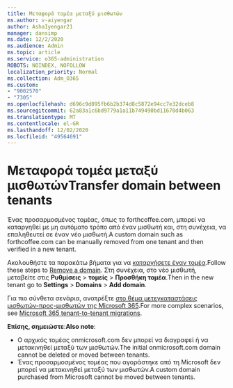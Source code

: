 ```yaml
---
title: Μεταφορά τομέα μεταξύ μισθωτών
ms.author: v-aiyengar
author: AshaIyengar21
manager: dansimp
ms.date: 12/2/2020
ms.audience: Admin
ms.topic: article
ms.service: o365-administration
ROBOTS: NOINDEX, NOFOLLOW
localization_priority: Normal
ms.collection: Adm_O365
ms.custom:
- "9002570"
- "7305"
ms.openlocfilehash: d696c9d095fb6b2b374d8c5872e94cc7e32dceb8
ms.sourcegitcommit: 62a83a1c6bd9779a1a11b749490bd11670d4b063
ms.translationtype: MT
ms.contentlocale: el-GR
ms.lasthandoff: 12/02/2020
ms.locfileid: "49564691"
---
```

# <a name="transfer-domain-between-tenants"></a><span data-ttu-id="79e19-102">Μεταφορά τομέα μεταξύ μισθωτών</span><span class="sxs-lookup"><span data-stu-id="79e19-102">Transfer domain between tenants</span></span>

<span data-ttu-id="79e19-103">Ένας προσαρμοσμένος τομέας, όπως το forthcoffee.com, μπορεί να καταργηθεί με μη αυτόματο τρόπο από έναν μισθωτή και, στη συνέχεια, να επαληθευτεί σε έναν νέο μισθωτή.</span><span class="sxs-lookup"><span data-stu-id="79e19-103">A custom domain such as forthcoffee.com can be manually removed from one tenant and then verified in a new tenant.</span></span>

<span data-ttu-id="79e19-104">Ακολουθήστε τα παρακάτω βήματα για να [καταργήσετε έναν τομέα](https://docs.microsoft.com/microsoft-365/admin/get-help-with-domains/remove-a-domain).</span><span class="sxs-lookup"><span data-stu-id="79e19-104">Follow these steps to [Remove a domain](https://docs.microsoft.com/microsoft-365/admin/get-help-with-domains/remove-a-domain).</span></span> <span data-ttu-id="79e19-105">Στη συνέχεια, στο νέο μισθωτή, μεταβείτε στις **Ρυθμίσεις**  >  **τομείς**  >  **Προσθήκη τομέα**.</span><span class="sxs-lookup"><span data-stu-id="79e19-105">Then in the new tenant go to **Settings** > **Domains** > **Add domain**.</span></span>

<span data-ttu-id="79e19-106">Για πιο σύνθετα σενάρια, ανατρέξτε [στο θέμα μετεγκαταστάσεις μισθωτών-προς-μισθωτών της Microsoft 365](https://docs.microsoft.com/microsoft-365/enterprise/microsoft-365-tenant-to-tenant-migrations).</span><span class="sxs-lookup"><span data-stu-id="79e19-106">For more complex scenarios, see [Microsoft 365 tenant-to-tenant migrations](https://docs.microsoft.com/microsoft-365/enterprise/microsoft-365-tenant-to-tenant-migrations).</span></span>

<span data-ttu-id="79e19-107">**Επίσης, σημειώστε**:</span><span class="sxs-lookup"><span data-stu-id="79e19-107">**Also note**:</span></span>
- <span data-ttu-id="79e19-108">Ο αρχικός τομέας onmicrosoft.com δεν μπορεί να διαγραφεί ή να μετακινηθεί μεταξύ των μισθωτών.</span><span class="sxs-lookup"><span data-stu-id="79e19-108">The initial onmicrosoft.com domain cannot be deleted or moved between tenants.</span></span>
- <span data-ttu-id="79e19-109">Ένας προσαρμοσμένος τομέας που αγοράστηκε από τη Microsoft δεν μπορεί να μετακινηθεί μεταξύ των μισθωτών.</span><span class="sxs-lookup"><span data-stu-id="79e19-109">A custom domain purchased from Microsoft cannot be moved between tenants.</span></span>